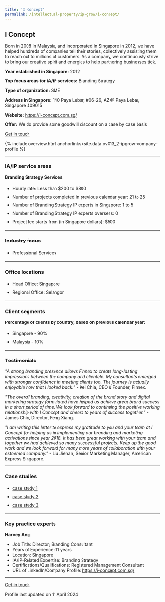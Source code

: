 ```yaml
---
title: 'I Concept'
permalink: /intellectual-property/ip-grow/i-concept/
---
```


## I Concept

Born in 2008 in Malaysia, and incorporated in Singapore in 2012, we have helped hundreds of companies tell their stories, collectively assisting them to reach out to millions of customers. As a company, we continuously strive to bring our creative spirit and energies to help partnering businesses tick.

<b>Year established in Singapore:</b> 2012

<b>Top focus areas for IA/IP services:</b> Branding Strategy

<b>Type of organization:</b> SME

<b>Address in Singapore:</b> 140 Paya Lebar, #06-26, AZ @ Paya Lebar, Singapore 409015

<b>Website:</b> <a href='https://i-concept.com.sg/'>https://i-concept.com.sg/</a>

<b>Offer:</b> We do provide some goodwill discount on a case by case basis

<a class='btn' href='https://form.gov.sg/67cfa5c0a85399bf2bbefc6c' target='_blank' rel='noopener'>Get in touch</a>

{% include overview.html anchorlinks=site.data.ov013_2-ipgrow-company-profile %}

---
<a name='ip-related-service-areas'></a>
### IA/IP service areas

**Branding Strategy Services**

<ul>
<li style='line-height: 27px; margin: 0px 0px !important'>Hourly rate:  Less than $200 to $800</li>
<li style='line-height: 27px; margin: 0px 0px !important'>Number of projects completed in previous calendar year: 21 to 25</li>
<li style='line-height: 27px; margin: 0px 0px !important'>Number of Branding Strategy IP experts in Singapore: 1 to 5</li>
<li style='line-height: 27px; margin: 0px 0px !important'>Number of Branding Strategy IP experts overseas: 0</li>
<li style='line-height: 27px; margin: 0px 0px !important'>Project fee starts from (in Singapore dollars):  $500</li>
</ul>

---
<a name='industry-focus'></a>
### Industry focus

<ul><li style='line-height: 27px; margin: 0px 0px !important'> Professional Services</li></ul>

---
<a name='office-locations'></a>
### Office locations

<ul><li style='line-height: 27px; margin: 0px 0px !important'> Head Office: Singapore</li><li style='line-height: 27px; margin: 0px 0px !important'>Regional Office: Selangor</li></ul>

---
<a name='client-segments'></a>
### Client segments

**Percentage of clients by country, based on previous calendar year:**

<ul><li style='line-height: 27px; margin: 0px 0px !important'> Singapore - 90%</li><li style='line-height: 27px; margin: 0px 0px !important'>Malaysia - 10%</li></ul>

---
<a name='testimonials'></a>
### Testimonials

*"A strong branding presence allows Finnex to create long-lasting impressions between the company and clientele.  My consultants emerged with stronger confidence in meeting clients too.  The journey is actually enjoyable now that I looked back."* - Kei Chia, CEO & Founder, Finnex.

*"The overall branding, creativity, creation of the brand story and digital marketing strategy formulated have helped us achieve great brand success in a short period of time. We look forward to continuing the positive working relationship with I Concept and cheers to years of success together."* - James Chin, Director, Feng Xiang.

*"I am writing this letter to express my gratitude to you and your team at I Concept for helping us in implementing our branding and marketing activations since year 2018. It has been great working with your team and together we had achieved so many successful projects. Keep up the good work and we look forward for many more years of collaboration with your esteemed company."* - Liu Jiehan, Senior Marketing Manager, American Express Singapore.



---
<a name='case-studies'></a>
### Case studies

<ul><li style='line-height: 27px; margin: 0px 0px !important'> <a href="https://iconcept.box.com/s/8pixqjzelbiy9ndbx7cxxzpxrba0ba8m" target="_blank" rel="noopener">case study 1</a></li><li style='line-height: 27px; margin: 0px 0px !important'><a href="https://iconcept.box.com/s/1nghfmp2s0qdyuh1i448gllqfeoxheq4" target="_blank" rel="noopener">case study 2</a></li><li style='line-height: 27px; margin: 0px 0px !important'><a href="https://iconcept.box.com/s/r86gnrjgkzzgpyeyz5j37pm5gxxtgbld" target="_blank" rel="noopener">case study 3</a></li></ul>

---
<a name='key-practice-experts'></a>
### Key practice experts

**Harvey Ang**

- Job Title: Director; Branding Consultant
- Years of Experience: 11 years
- Location: Singapore
- IA/IP-Related Expertise: Branding Strategy
- Certifications/Qualifications: Registered Management Consultant
- URL of LinkedIn/Company Profile: <a href="https://i-concept.com.sg/" target="_blank" rel="noopener">https://i-concept.com.sg/</a>

---
<p>
<a class='btn' href='https://form.gov.sg/67cfa5c0a85399bf2bbefc6c' target='_blank' rel='noopener'>Get in touch</a>
</p>
Profile last updated on 11 April 2024
